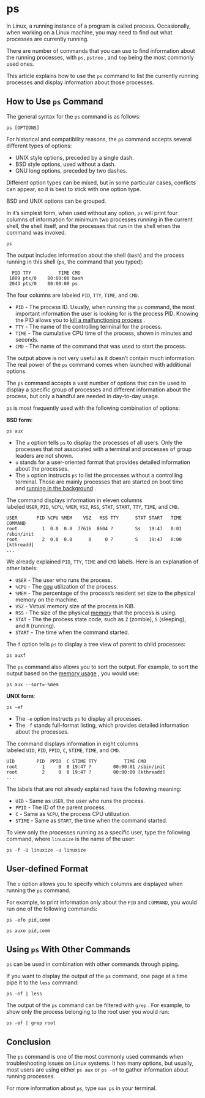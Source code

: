 # **ps**

In Linux, a running instance of a program is called process. Occasionally, when working on a Linux machine, you may need to find out what processes are currently running.

There are number of commands that you can use to find information about the running processes, with `ps`, `pstree` , and `top` being the most commonly used ones.

This article explains how to use the `ps` command to list the currently running processes and display information about those processes.

## **How to Use** `ps` Command

The general syntax for the `ps` command is as follows:

```
ps [OPTIONS]
```

For historical and compatibility reasons, the `ps` command accepts several different types of options:

* UNIX style options, preceded by a single dash.
* BSD style options, used without a dash.
* GNU long options, preceded by two dashes.

Different option types can be mixed, but in some particular cases, conflicts can appear, so it is best to stick with one option type.

BSD and UNIX options can be grouped.

In it’s simplest form, when used without any option, `ps` will print four columns of information for minimum two processes running in the current shell, the shell itself, and the processes that run in the shell when the command was invoked.

```
ps
```

The output includes information about the shell (`bash`) and the process running in this shell (`ps`, the command that you typed):

```
  PID TTY          TIME CMD
 1809 pts/0    00:00:00 bash
 2043 pts/0    00:00:00 ps
```

The four columns are labeled `PID`, `TTY`, `TIME`, and `CMD`.

* `PID` - The process ID. Usually, when running the `ps` command, the most important information the user is looking for is the process PID. Knowing the PID allows you to [kill a malfunctioning process](https://linuxize.com/post/how-to-kill-a-process-in-linux/) .
* `TTY` - The name of the controlling terminal for the process.
* `TIME` - The cumulative CPU time of the process, shown in minutes and seconds.
* `CMD` - The name of the command that was used to start the process.

The output above is not very useful as it doesn’t contain much information. The real power of the `ps` command comes when launched with additional options.

The `ps` command accepts a vast number of options that can be used to display a specific group of processes and different information about the process, but only a handful are needed in day-to-day usage.

`ps` is most frequently used with the following combination of options:

**BSD form**:

```
ps aux
```

* The `a` option tells `ps` to display the processes of all users. Only the processes that not associated with a terminal and processes of group leaders are not shown.
* `u` stands for a user-oriented format that provides detailed information about the processes.
* The `x` option instructs `ps` to list the processes without a controlling terminal. Those are mainly processes that are started on boot time and [running in the background](https://linuxize.com/post/how-to-run-linux-commands-in-background/) .

The command displays information in eleven columns labeled `USER`, `PID`, `%CPU`, `%MEM`, `VSZ`, `RSS`, `STAT`, `START`, `TTY`, `TIME`, and `CMD`.

```
USER       PID %CPU %MEM    VSZ   RSS TTY      STAT START   TIME COMMAND
root         1  0.0  0.8  77616  8604 ?        Ss   19:47   0:01 /sbin/init
root         2  0.0  0.0      0     0 ?        S    19:47   0:00 [kthreadd]
...
```

We already explained `PID`, `TTY`, `TIME` and `CMD` labels. Here is an explanation of other labels:

* `USER` - The user who runs the process.
* `%CPU` - The [cpu](https://linuxize.com/post/get-cpu-information-on-linux/) utilization of the process.
* `%MEM` - The percentage of the process’s resident set size to the physical memory on the machine.
* `VSZ` - Virtual memory size of the process in KiB.
* `RSS` - The size of the physical [memory](https://linuxize.com/post/free-command-in-linux/) that the process is using.
* `STAT` - The the process state code, such as `Z` (zombie), `S` (sleeping), and `R` (running).
* `START` - The time when the command started.

The `f` option tells `ps` to display a tree view of parent to child processes:

```
ps auxf
```

The `ps` command also allows you to sort the output. For example, to sort the output based on the [memory usage](https://linuxize.com/post/check-memory-linux/) , you would use:

```
ps aux --sort=-%mem
```

**UNIX form**:

```
ps -ef
```

* The `-e` option instructs `ps` to display all processes.
* The `-f` stands full-format listing, which provides detailed information about the processes.

The command displays information in eight columns labeled `UID`, `PID`, `PPID`, `C`, `STIME`, `TIME`, and `CMD`.

```
UID        PID  PPID  C STIME TTY          TIME CMD
root         1     0  0 19:47 ?        00:00:01 /sbin/init
root         2     0  0 19:47 ?        00:00:00 [kthreadd]
...
```

The labels that are not already explained have the following meaning:

* `UID` - Same as `USER`, the user who runs the process.
* `PPID` - The ID of the parent process.
* `C` - Same as `%CPU`, the process CPU utilization.
* `STIME` - Same as `START`, the time when the command started.

To view only the processes running as a specific user, type the following command, where `linuxize` is the name of the user:

```
ps -f -U linuxize -u linuxize
```

## **User-defined Format**

The `o` option allows you to specify which columns are displayed when running the `ps` command.

For example, to print information only about the `PID` and `COMMAND`, you would run one of the following commands:

```
ps -efo pid,comm
```

```
ps auxo pid,comm
```

## **Using** `ps` With Other Commands

`ps` can be used in combination with other commands through piping.

If you want to display the output of the `ps` command, one page at a time pipe it to the `less` command:

```
ps -ef | less
```

The output of the `ps` command can be filtered with `grep` . For example, to show only the process belonging to the root user you would run:

```
ps -ef | grep root
```

## **Conclusion**

The `ps` command is one of the most commonly used commands when troubleshooting issues on Linux systems. It has many options, but usually, most users are using either `ps aux` or `ps -ef` to gather information about running processes.

For more information about `ps`, type `man ps` in your terminal.
